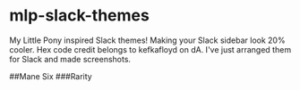 # mlp-slack-themes
My Little Pony inspired Slack themes!
Making your Slack sidebar look 20% cooler.
Hex code credit belongs to kefkafloyd on dA. I've just arranged them for Slack and made screenshots.

##Mane Six
###Rarity
